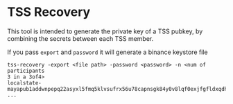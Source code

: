 # TSS Recovery

This tool is intended to generate the private key of a TSS pubkey, by
combining the secrets between each TSS member.

If you pass `export` and `password` it will generate a binance keystore file

```
tss-recovery -export <file path> -password <password> -n <num of participants
3 in a 3of4>
localstate-mayapub1addwnpepq22asyxl5fmq5klvsufrx56u78capnsgk84y0v8lqf0exjfgfldxqdhurgq.json
...
```
